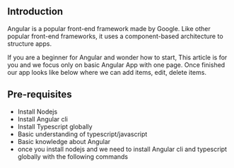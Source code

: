 ## Introduction
Angular is a popular front-end framework made by Google. Like other popular front-end frameworks, it uses a component-based architecture to structure apps.

If you are a beginner for Angular and wonder how to start, This article is for you and we focus only on basic Angular App with one page. Once finished our app looks like below where we can add items, edit, delete items.

## Pre-requisites

- Install Nodejs
- Install Angular cli
- Install Typescript globally
- Basic understanding of typescript/javascript
- Basic knowledge about Angular
- once you install nodejs and we need to install Angular cli and typescript globally with the following commands

